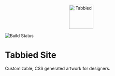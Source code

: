 <p align="center"> 
<img src="https://user-images.githubusercontent.com/1064036/69498173-1c87ed00-0f28-11ea-8c23-f9fb9a4ab106.png" alt="Tabbied" width="80" />
</p>
<img src="https://api.netlify.com/api/v1/badges/8f68ed00-ae49-42e4-8960-68e05aa8690c/deploy-status" alt="Build Status" />

# Tabbied Site
Customizable, CSS generated artwork for designers.
<br />
